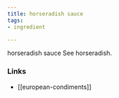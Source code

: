 ```yaml
---
title: horseradish sauce
tags:
- ingredient

---
```

horseradish sauce See horseradish.

### Links

* [[european-condiments]]
